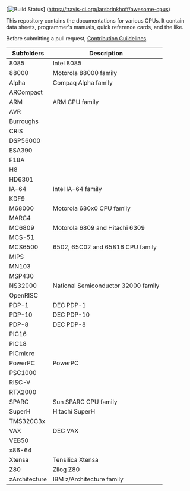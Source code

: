 [![Build Status](https://travis-ci.org/larsbrinkhoff/awesome-cpus.svg?branch=master)]
(https://travis-ci.org/larsbrinkhoff/awesome-cpus)

This repository contains the documentations for various CPUs. It contain data sheets, programmer's manuals, quick reference cards, and the like.

Before submitting a pull request, [Contribution Guildelines](contributing.md).

| Subfolders | Description |
| ---------- | ----------- |
| 8085 | Intel 8085 |
| 88000 | Motorola 88000 family |
| Alpha | Compaq Alpha family |
| ARCompact | |
| ARM | ARM CPU family |
| AVR | |
| Burroughs | |
| CRIS | |
| DSP56000 | |
| ESA390 | |
| F18A | |
| H8 | |
| HD6301 | |
| IA-64 | Intel IA-64 family |
| KDF9 | |
| M68000 | Motorola 680x0 CPU family |
| MARC4 | |
| MC6809 | Motorola 6809 and Hitachi 6309 |
| MCS-51 | |
| MCS6500 | 6502, 65C02 and 65816 CPU family |
| MIPS | |
| MN103 | |
| MSP430 | |
| NS32000 | National Semiconductor 32000 family |
| OpenRISC | |
| PDP-1 | DEC PDP-1 |
| PDP-10 | DEC PDP-10 |
| PDP-8 | DEC PDP-8 |
| PIC16 | |
| PIC18 | |
| PICmicro | |
| PowerPC | PowerPC |
| PSC1000 | |
| RISC-V | |
| RTX2000 | |
| SPARC | Sun SPARC CPU family |
| SuperH | Hitachi SuperH  |
| TMS320C3x | |
| VAX | DEC VAX |
| VEB50 | |
| x86-64 | |
| Xtensa | Tensilica Xtensa |
| Z80 | Zilog Z80 |
| zArchitecture | IBM z/Architecture family |
